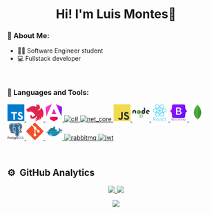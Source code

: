 <div align="center">
<h1 align="center">Hi! I'm Luis Montes👋</h1>
</div>

<h3 align="left">🤝 About Me:</h3>

- 👨‍🎓 Software Engineer student
- 💻 Fullstack developer

<br/>
<h3 align="left">🧰 Languages and Tools:</h3>
<p align="left"> 
    <a href="https://www.typescriptlang.org/" target="_blank"
      rel="noreferrer"> <img src="https://raw.githubusercontent.com/devicons/devicon/master/icons/typescript/typescript-original.svg"
      alt="typescript" width="40" height="40" /> </a>
    </a>
    <a href="https://nestjs.com/" target="_blank" rel="noreferrer"> <img
      src="https://raw.githubusercontent.com/devicons/devicon/master/icons/nestjs/nestjs-original.svg"
      alt="nestjs" width="40" height="40" /> 
    </a>
    <a href="https://angular.dev/" target="_blank"
      rel="noreferrer"> <img src="https://raw.githubusercontent.com/devicons/devicon/master/icons/angular/angular-original.svg"
      alt="angular" width="40" height="40" /> </a>
    </a>
    <a href="https://learn.microsoft.com/en-us/dotnet/csharp/" target="_blank" rel="noreferrer"> <img
      src="https://upload.wikimedia.org/wikipedia/commons/thumb/b/bd/Logo_C_sharp.svg/1200px-Logo_C_sharp.svg.png"
      alt="c#" width="40" height="40" /> 
    </a>
    <a href="https://dotnet.microsoft.com/en-us/download/dotnet/8.0" target="_blank" rel="noreferrer"> <img
      src="https://upload.wikimedia.org/wikipedia/commons/thumb/e/ee/.NET_Core_Logo.svg/1200px-.NET_Core_Logo.svg.png"
      alt="net_core" width="40" height="40" /> 
    </a>  
    <a href="https://developer.mozilla.org/en-US/docs/Web/JavaScript" target="_blank"
      rel="noreferrer"> <img src="https://raw.githubusercontent.com/devicons/devicon/master/icons/javascript/javascript-original.svg"
      alt="javascript" width="40" height="40" /> </a>
    </a>
    <a href="https://nodejs.org" target="_blank" rel="noreferrer"> <img
      src="https://raw.githubusercontent.com/devicons/devicon/master/icons/nodejs/nodejs-original-wordmark.svg"
      alt="nodejs" width="40" height="40" /> 
    </a>        
    <a href="https://reactjs.org/" target="_blank" rel="noreferrer"> <img
      src="https://raw.githubusercontent.com/devicons/devicon/master/icons/react/react-original-wordmark.svg"
      alt="react" width="40" height="40" /> 
    </a>
    <a href="https://getbootstrap.com/" target="_blank" rel="noreferrer"> <img
      src="https://raw.githubusercontent.com/devicons/devicon/master/icons/bootstrap/bootstrap-original-wordmark.svg"
      alt="bootstrap" width="40" height="40" /> 
    </a>
    <a href="https://www.mongodb.com/" target="_blank" rel="noreferrer"> <img
      src="https://raw.githubusercontent.com/devicons/devicon/master/icons/mongodb/mongodb-original.svg"
      alt="mongodb" width="40" height="40" /> 
    </a>
    <a href="https://www.postgresql.org/" target="_blank" rel="noreferrer"> <img
      src="https://raw.githubusercontent.com/devicons/devicon/master/icons/postgresql/postgresql-original-wordmark.svg"
      alt="postgresql" width="40" height="40" /> 
    </a>
    <a href="https://git-scm.com/" target="_blank" rel="noreferrer"> <img
      src="https://raw.githubusercontent.com/devicons/devicon/master/icons/git/git-original.svg"
      alt="git" width="40" height="40" /> 
    </a>
    <a href="https://www.docker.com/" target="_blank" rel="noreferrer"> <img
      src="https://raw.githubusercontent.com/devicons/devicon/master/icons/docker/docker-original.svg"
      alt="docker" width="40" height="40" /> 
    </a>
    <a href="https://www.rabbitmq.com/" target="_blank" rel="noreferrer"> <img
      src="https://www.svgrepo.com/show/303576/rabbitmq-logo.svg"
      alt="rabbitmq" width="40" height="40" /> 
    </a> 
    <a href="https://jwt.io/" target="_blank" rel="noreferrer"> <img
      src="https://cdn.worldvectorlogo.com/logos/jwt-3.svg"
      alt="jwt" width="40" height="40" /> 
    </a> 
</p>
<br/>

<!-- <h3 align="left">📝 Learning:</h3>
<p align="left"> 
</p>
<br/> -->

## ⚙️ &nbsp;GitHub Analytics 

<p align="center"> 
<a href="https://github.com/luiselianm"> 
  <img height="180em" src="https://github-readme-stats-eight-theta.vercel.app/api?username=luiselianmg&show_icons=true&theme=algolia&include_all_commits=true&count_private=true"/> 
  <img height="180em" src="https://github-readme-stats-eight-theta.vercel.app/api/top-langs/?username=luiselianmg&layout=compact&langs_count=8&theme=algolia"/> 
  <div align="center">
  <img height="180em" src="https://streak-stats.demolab.com?user=luiselianmg&theme=algolia"/> 
  </div>
<div align="center">
</a>  
</p> 


